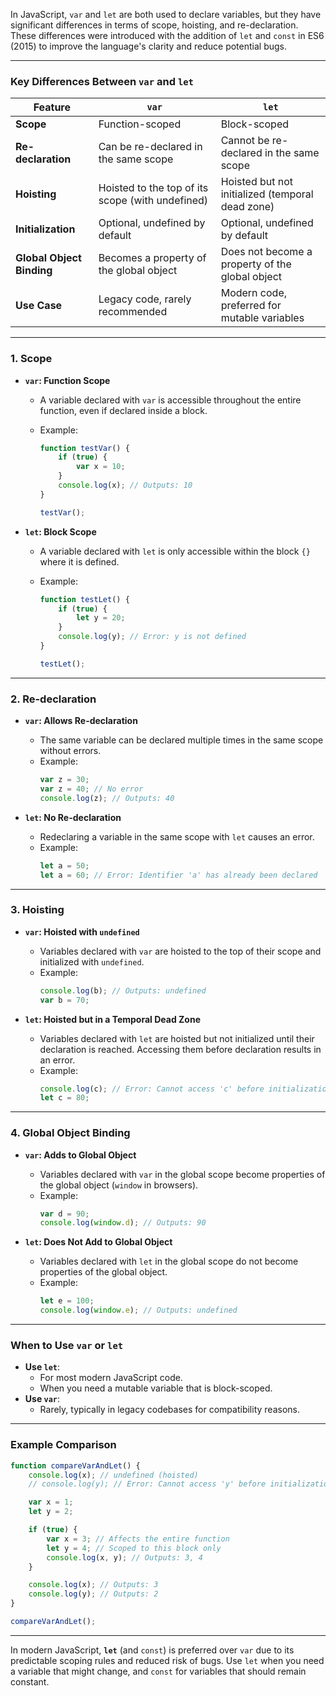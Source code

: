 In JavaScript, `var` and `let` are both used to declare variables, but they have significant differences in terms of scope, hoisting, and re-declaration. These differences were introduced with the addition of `let` and `const` in ES6 (2015) to improve the language's clarity and reduce potential bugs.

---

### **Key Differences Between `var` and `let`**

| Feature                   | `var`                                            | `let`                                            |
| ------------------------- | ------------------------------------------------ | ------------------------------------------------ |
| **Scope**                 | Function-scoped                                  | Block-scoped                                     |
| **Re-declaration**        | Can be re-declared in the same scope             | Cannot be re-declared in the same scope          |
| **Hoisting**              | Hoisted to the top of its scope (with undefined) | Hoisted but not initialized (temporal dead zone) |
| **Initialization**        | Optional, undefined by default                   | Optional, undefined by default                   |
| **Global Object Binding** | Becomes a property of the global object          | Does not become a property of the global object  |
| **Use Case**              | Legacy code, rarely recommended                  | Modern code, preferred for mutable variables     |

---

### **1. Scope**

-   **`var`: Function Scope**

    -   A variable declared with `var` is accessible throughout the entire function, even if declared inside a block.
    -   Example:

        ```javascript
        function testVar() {
            if (true) {
                var x = 10;
            }
            console.log(x); // Outputs: 10
        }

        testVar();
        ```

-   **`let`: Block Scope**

    -   A variable declared with `let` is only accessible within the block `{}` where it is defined.
    -   Example:

        ```javascript
        function testLet() {
            if (true) {
                let y = 20;
            }
            console.log(y); // Error: y is not defined
        }

        testLet();
        ```

---

### **2. Re-declaration**

-   **`var`: Allows Re-declaration**

    -   The same variable can be declared multiple times in the same scope without errors.
    -   Example:
        ```javascript
        var z = 30;
        var z = 40; // No error
        console.log(z); // Outputs: 40
        ```

-   **`let`: No Re-declaration**
    -   Redeclaring a variable in the same scope with `let` causes an error.
    -   Example:
        ```javascript
        let a = 50;
        let a = 60; // Error: Identifier 'a' has already been declared
        ```

---

### **3. Hoisting**

-   **`var`: Hoisted with `undefined`**

    -   Variables declared with `var` are hoisted to the top of their scope and initialized with `undefined`.
    -   Example:
        ```javascript
        console.log(b); // Outputs: undefined
        var b = 70;
        ```

-   **`let`: Hoisted but in a Temporal Dead Zone**
    -   Variables declared with `let` are hoisted but not initialized until their declaration is reached. Accessing them before declaration results in an error.
    -   Example:
        ```javascript
        console.log(c); // Error: Cannot access 'c' before initialization
        let c = 80;
        ```

---

### **4. Global Object Binding**

-   **`var`: Adds to Global Object**

    -   Variables declared with `var` in the global scope become properties of the global object (`window` in browsers).
    -   Example:
        ```javascript
        var d = 90;
        console.log(window.d); // Outputs: 90
        ```

-   **`let`: Does Not Add to Global Object**
    -   Variables declared with `let` in the global scope do not become properties of the global object.
    -   Example:
        ```javascript
        let e = 100;
        console.log(window.e); // Outputs: undefined
        ```

---

### **When to Use `var` or `let`**

-   **Use `let`**:
    -   For most modern JavaScript code.
    -   When you need a mutable variable that is block-scoped.
-   **Use `var`**:
    -   Rarely, typically in legacy codebases for compatibility reasons.

---

### **Example Comparison**

```javascript
function compareVarAndLet() {
    console.log(x); // undefined (hoisted)
    // console.log(y); // Error: Cannot access 'y' before initialization

    var x = 1;
    let y = 2;

    if (true) {
        var x = 3; // Affects the entire function
        let y = 4; // Scoped to this block only
        console.log(x, y); // Outputs: 3, 4
    }

    console.log(x); // Outputs: 3
    console.log(y); // Outputs: 2
}

compareVarAndLet();
```

---

In modern JavaScript, **`let`** (and `const`) is preferred over `var` due to its predictable scoping rules and reduced risk of bugs. Use `let` when you need a variable that might change, and `const` for variables that should remain constant.
